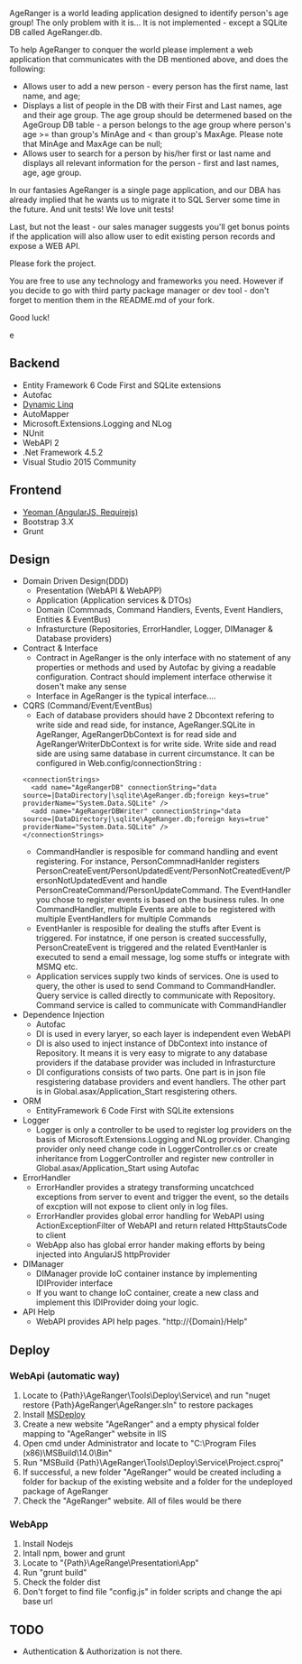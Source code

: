 AgeRanger is a world leading application designed to identify person's age group!
The only problem with it is... It is not implemented - except a SQLite DB called AgeRanger.db.

To help AgeRanger to conquer the world please implement a web application that communicates with the DB mentioned above, and does the following:

 - Allows user to add a new person - every person has the first name, last name, and age;
 - Displays a list of people in the DB with their First and Last names, age and their age group. The age group should be determened based on the AgeGroup DB table - a person belongs to the age group where person's age >= 
 than group's MinAge and < than group's MaxAge. Please note that MinAge and MaxAge can be null;
 - Allows user to search for a person by his/her first or last name and displays all relevant information for the person - first and last names, age, age group.

In our fantasies AgeRanger is a single page application, and our DBA has already implied that he wants us to migrate it to SQL Server some time in the future.
And unit tests! We love unit tests!

Last, but not the least - our sales manager suggests you'll get bonus points if the application will also allow user to edit existing person records and expose a WEB API.

Please fork the project.

You are free to use any technology and frameworks you need. However if you decide to go with third party package manager or dev tool - don't forget to mention them in the README.md of your fork.


Good luck!


e
## Backend
- Entity Framework 6 Code First and SQLite extensions
- Autofac
- [Dynamic Linq](https://github.com/kahanu/System.Linq.Dynamic)
- AutoMapper
- Microsoft.Extensions.Logging and NLog
- NUnit
- WebAPI 2
- .Net Framework 4.5.2
- Visual Studio 2015 Community
## Frontend
- [Yeoman (AngularJS, Requirejs)](https://github.com/aaronallport/generator-angular-require)
- Bootstrap 3.X
- Grunt
## Design 
- Domain Driven Design(DDD)
  - Presentation (WebAPI & WebAPP)
  - Application (Application services & DTOs)
  - Domain (Commnads, Command Handlers, Events, Event Handlers, Entities & EventBus)
  - Infrasturcture (Repositories, ErrorHandler, Logger, DIManager & Database providers)
- Contract & Interface
  - Contract in AgeRanger is the only interface with no statement of any properties or methods and used by Autofac by giving a readable configuration. Contract should implement interface otherwise it dosen't make any sense
  - Interface in AgeRanger is the typical interface....
- CQRS (Command/Event/EventBus)
  - Each of database providers should have 2 Dbcontext refering to write side and read side, for instance, AgeRanger.SQLite in AgeRanger, AgeRangerDbContext is for read side and AgeRangerWriterDbContext is for write side. Write side and read side are using same database in current circumstance. It can be configured in Web.config/connectionString :
  ```
  <connectionStrings>
    <add name="AgeRangerDB" connectionString="data source=|DataDirectory|\sqlite\AgeRanger.db;foreign keys=true" providerName="System.Data.SQLite" />
    <add name="AgeRangerDBWriter" connectionString="data source=|DataDirectory|\sqlite\AgeRanger.db;foreign keys=true" providerName="System.Data.SQLite" />
  </connectionStrings>
  ```
  - CommandHandler is resposible for command handling and event registering. For instance, PersonCommnadHanlder registers PersonCreateEvent/PersonUpdatedEvent/PersonNotCreatedEvent/PersonNotUpdatedEvent and handle PersonCreateCommand/PersonUpdateCommand. The EventHandler you chose to register events is based on the business rules. In one CommandHandler, multiple Events are able to be registered with multiple EventHandlers for multiple Commands
  - EventHanler is resposible for dealing the stuffs after Event is triggered. For instatnce, if one person is created successfully, PersonCreateEvent is triggered and the related EventHanler is executed to send a email message, log some stuffs or integrate with MSMQ etc.
  - Application services supply two kinds of services. One is used to query, the other is used to send Command to CommandHandler. Query service is called directly to communicate with Repository. Command service is called to communicate with CommandHandler
- Dependence Injection
  - Autofac
  - DI is used in every laryer, so each layer is independent even WebAPI
  - DI is also used to inject instance of DbContext into instance of Repository. It means it is very easy to migrate to any database providers if the database provider was included in Infrasturcture
  - DI configurations consists of two parts. One part is in json file resgistering database providers and event handlers. The other part is in Global.asax/Application_Start resgistering others.
- ORM
  - EntityFramework 6 Code First with SQLite extensions
- Logger
  - Logger is only a controller to be used to register log providers on the basis of Microsoft.Extensions.Logging and NLog provider. Changing provider only need change code in LoggerController.cs or create inheritance from LoggerController and register new controller in Global.asax/Application_Start using Autofac
- ErrorHandler
  - ErrorHandler provides a strategy transforming uncatchced exceptions from server to event and trigger the event, so the details of excption will not expose to client only in log files.
  - ErrorHandler provides global error handling for WebAPI using ActionExceptionFilter of WebAPI and return related HttpStautsCode to client
  - WebApp also has global error hander making efforts by being injected into AngularJS httpProvider
- DIManager
  - DIManager provide IoC container instance by implementing IDIProvider interface
  - If you want to change IoC container, create a new class and implement this IDIProvider doing your logic.
- API Help
  - WebAPI provides API help pages. "http://{Domain}/Help"
## Deploy
### WebApi (automatic way)
1. Locate to {Path}\AgeRanger\Tools\Deploy\Service\ and run "nuget restore {Path}AgeRanger\AgeRanger.sln" to restore packages
2. Install [MSDeploy](https://www.iis.net/downloads/microsoft/web-deploy)
3. Create a new website "AgeRanger" and a empty physical folder mapping to "AgeRanger" website in IIS
4. Open cmd under Administrator and locate to "C:\Program Files (x86)\MSBuild\14.0\Bin"
5. Run "MSBuild {Path}\AgeRanger\Tools\Deploy\Service\Project.csproj"
6. If successful, a new folder "AgeRanger" would be created including a folder for backup of the existing website and a folder for the undeployed package of AgeRanger
7. Check the "AgeRanger" website. All of files would be there
### WebApp
1. Install Nodejs
2. Intall npm, bower and grunt
3. Locate to "{Path}\AgeRange\Presentation\App"
4. Run "grunt build"
5. Check the folder dist
6. Don't forget to find file "config.js" in folder scripts and change the api base url
## TODO
- Authentication & Authorization is not there.
